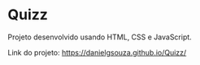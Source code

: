 # Quizz
Projeto desenvolvido usando HTML, CSS e JavaScript.

Link do projeto: https://danielgsouza.github.io/Quizz/
